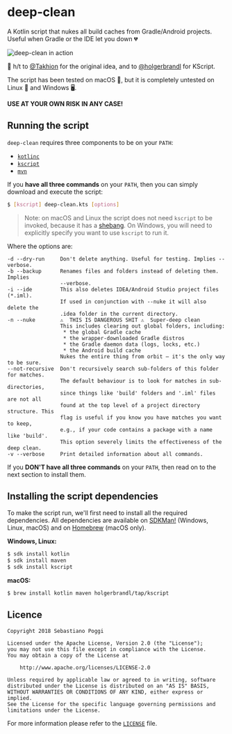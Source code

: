 # deep-clean
A Kotlin script that nukes all build caches from Gradle/Android projects.
Useful when Gradle or the IDE let you down 💔

![deep-clean in action](https://user-images.githubusercontent.com/153802/41173653-ab0ae36c-6b4f-11e8-8f98-8dba4340add7.png)

🎩 h/t to [@Takhion](https://github.com/Takhion) for the original idea, and to
[@holgerbrandl](https://github.com/holgerbrandl) for KScript.

The script has been tested on macOS 🍎, but it is completely untested on
Linux 🐧 and Windows 🖥️.

**USE AT YOUR OWN RISK IN ANY CASE!**

## Running the script

`deep-clean` requires three components to be on your `PATH`:
 * [`kotlinc`](https://kotlinlang.org/docs/tutorials/command-line.html)
 * [`kscript`](https://github.com/holgerbrandl/kscript)
 * [`mvn`](https://maven.apache.org/)

If you **have all three commands** on your `PATH`, then you can simply download
and execute the script:

```bash
$ [kscript] deep-clean.kts [options]
```

>Note: on macOS and Linux the script does not need `kscript` to be invoked, because
>it has a [shebang](https://en.wikipedia.org/wiki/Shebang_(Unix)). On Windows, you
>will need to explicitly specify you want to use `kscript` to run it.

Where the options are:

```
-d --dry-run     Don't delete anything. Useful for testing. Implies --verbose.
-b --backup      Renames files and folders instead of deleting them. Implies
                 --verbose.
-i --ide         This also deletes IDEA/Android Studio project files (*.iml).
                 If used in conjunction with --nuke it will also delete the
                 .idea folder in the current directory.
-n --nuke        ⚠️  THIS IS DANGEROUS SHIT ⚠️  Super-deep clean
                 This includes clearing out global folders, including:
                  * the global Gradle cache
                  * the wrapper-downloaded Gradle distros
                  * the Gradle daemon data (logs, locks, etc.)
                  * the Android build cache
                 Nukes the entire thing from orbit — it's the only way to be sure.
--not-recursive  Don't recursively search sub-folders of this folder for matches.
                 The default behaviour is to look for matches in sub-directories,
                 since things like 'build' folders and '.iml' files are not all
                 found at the top level of a project directory structure. This
                 flag is useful if you know you have matches you want to keep,
                 e.g., if your code contains a package with a name like 'build'.
                 This option severely limits the effectiveness of the deep clean.
-v --verbose     Print detailed information about all commands.
```

If you **DON'T have all three commands** on your `PATH`, then read on to the next
section to install them.

## Installing the script dependencies

To make the script run, we'll first need to install all the required dependencies.
All dependencies are available on [SDKMan!](https://sdkman.io/) (Windows, Linux, macOS)
and on [Homebrew](https://brew.sh/) (macOS only).

**Windows, Linux:**

```bash
$ sdk install kotlin
$ sdk install maven
$ sdk install kscript
```

**macOS:**

```bash
$ brew install kotlin maven holgerbrandl/tap/kscript
```

## Licence

```
Copyright 2018 Sebastiano Poggi

Licensed under the Apache License, Version 2.0 (the "License");
you may not use this file except in compliance with the License.
You may obtain a copy of the License at

    http://www.apache.org/licenses/LICENSE-2.0

Unless required by applicable law or agreed to in writing, software
distributed under the License is distributed on an "AS IS" BASIS,
WITHOUT WARRANTIES OR CONDITIONS OF ANY KIND, either express or implied.
See the License for the specific language governing permissions and
limitations under the License.
```

For more information please refer to the [`LICENSE`](LICENSE) file.
